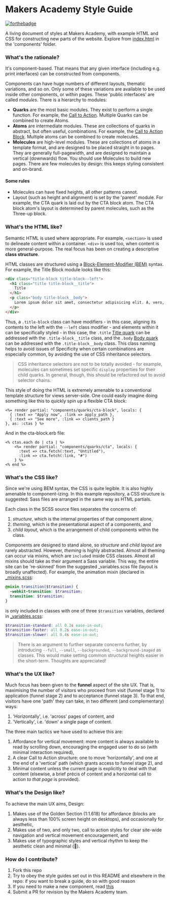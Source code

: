 # Makers Academy Style Guide

[![forthebadge](http://forthebadge.com/images/badges/powered-by-electricity.svg)](https://www.google.co.uk/search?q=electricity&source=lnms&tbm=isch&sa=X&ei=zmk6VdqmC--P7AbrsoHgCA&ved=0CAcQ_AUoAQ&biw=1440&bih=805#imgrc=_)

A living document of styles at Makers Academy, with example HTML and CSS for constructing new parts of the website. Explore from [index.html](components/index.html) in the 'components' folder.

### What's the rationale?

It's component-based. That means that any given interface (including e.g. print interfaces) can be constructed from components.

Components can have huge numbers of different layouts, thematic variations, and so on. Only some of these variations are available to be used inside other components, or within pages. These 'public interfaces' are called _modules_. There is a hierarchy to modules:

- **Quarks** are the most basic modules. They exist to perform a single function. For example, the [Call to Action](components/components/quarks/cta.html). Multiple Quarks can be combined to create Atoms.
- **Atoms** are intermediate modules. These are collections of quarks in abstract, but often useful, combinations. For example, the [Call to Action Block](components/components/quarks/cta-block.html). Multiple atoms can be combined to create molecules.
- **Molecules** are high-level modules. These are collections of atoms in a template format, and are designed to be placed straight in to pages. They are generally full-pagewidth, and are designed to maintain a vertical (downwards) flow. You should use Molecules to build new pages. There are few molecules by design: this keeps styling consistent and on-brand.

#### Some rules
- Molecules can have fixed heights, all other patterns cannot.
- Layout (such as height and alignment) is set by the 'parent' module. For example, the CTA quark is laid out by the CTA block atom. The CTA block atom's layout is determined by parent molecules, such as the Three-up block.

### What's the HTML like?

Semantic HTML is used where appropriate. For example, `<section>` is used to delineate content within a container. `<div>` is used too, when content is more general-purpose. The real focus has been on creating a descriptive **class structure**.

HTML classes are structured using a [Block-Element-Modifier (BEM)](http://csswizardry.com/2013/01/mindbemding-getting-your-head-round-bem-syntax/) syntax. For example, the Title Block module looks like this:

```html
<div class="title-block title-block--left">
  <h1 class="title title-block__title">
    Title
  </h1>
  <p class="body title-block__body">
    Lorem ipsum dolor sit amet, consectetur adipisicing elit. A, vero, repudiandae.
  </p>
</div>
```

Thus, a `.title-block` class can have modifiers - in this case, aligning its contents to the left with the `--left` class modifier - and elements within it can be specifically styled - in this case, the `.title` [Title quark](components/components/quarks/title.html) can be addressed with the `.title-block__title` class, and the `.body` [Body quark](components/components/quarks/body.html) can be addressed with the `.title-block__body` class. This class naming helps to avoid issues of Specificity when certain combinations are especially common, by avoiding the use of CSS inheritance selectors.

> CSS inheritance selectors are not to be totally avoided - for example, molecules can sometimes set specific `display` properties for their child quarks. In general, though, this should be refactored out to avoid selector chains.

This style of doing the HTML is extremely amenable to a conventional template structure for views server-side. One could easily imagine doing something like this to quickly spin up a flexible CTA block:

```erb
<%= render partial: "components/quarks/cta-block", locals: { 
  { :text => "Apply now", :link => apply_path }, 
  { :text => "See more", :link => clients_path } 
}, as: :ctas } %>
```

And in the cta-block.erb file:

```erb
<% ctas.each do | cta | %>
    <%= render partial: "components/quarks/cta", locals: { 
      :text => cta.fetch(:text, "Untitled"), 
      :link => cta.fetch(:link, "#") 
    } %>
<% end %>
```

### What's the CSS like?

Since we're using BEM syntax, the CSS is quite legible. It is also highly amenable to component-izing. In this example repository, a CSS structure is suggested: Sass files are arranged in the same way as HTML partials.

Each class in the SCSS source files separates the concerns of:

1. _structure_, which is the internal properties of that component alone,
2. _theming_, which is the presentational aspect of a components, and
3. _child layout_, which is the arrangement of child components within the class.

Components are designed to stand alone, so _structure_ and _child layout_ are rarely abstracted. However, _theming_ is highly abstracted. Almost all theming can occur via mixins, which are `include`d inside CSS classes. Almost all mixins should take as their argument a Sass variable. This way, the entire site can be 're-skinned' from the suggested _variables.scss file (layout is broadly unaffected). For example, the animation mixin (declared in [_mixins.scss](components/sass/_mixins.scss):

```scss
@mixin transition($transition) {
  -webkit-transition: $transition;
  transition: $transition;
}
```

is only included in classes with one of three `$transition` variables, declared in [_variables.scss](components/sass/_variables.scss):

```scss
$transition-standard: all 0.3s ease-in-out;
$transition-faster: all 0.2s ease-in-out;
$transition-slower: all 0.4s ease-in-out;
```

> There is an argument to further separate concerns further, by introducing `--full`, `--small`, `--backgrounded`, `--background-imaged` as classes. This would make setting common structural heights easier in the short-term. Thoughts are appreciated!

### What's the UX like?

Much focus has been given to the **funnel** aspect of the site UX. That is, maximising the number of visitors who proceed from visit (funnel stage 1) to application (funnel stage 2) and to acceptance (funnel stage 3). To that end, visitors have one 'path' they can take, in two different (and complementary) ways:

1. 'Horizontally', i.e. 'across' pages of content, and
2. 'Vertically', i.e. 'down' a single page of content.

The three main tactics we have used to achieve this are:

1. Affordance for vertical movement: more content is always available to read by scrolling down, encouraging the engaged user to do so (with minimal interaction required),
2. A clear Call to Action structure: one to move 'horizontally', and one at the end of a 'vertical' path (which grants access to funnel stage 2), and
3. Minimal content unless the current page is explicitly to deal with that content (elsewise, a brief précis of content and a horizontal call to action _to that page_ is provided).

### What's the Design like?

To achieve the main UX aims, Design:

1. Makes use of the Golden Section (1:1.618) for affordance (blocks are always less than 100% screen height on desktops), and occasionally for aesthetic,
2. Makes use of two, and only two, call to action styles for clear site-wide navigation and vertical movement encouragement, and
3. Makes use of typographic styles and vertical rhythm to keep the aesthetic clean and minimal (:construction:).

### How do I contribute?

1. Fork this repo
2. Try to obey the style guides set out in this README and elsewhere in the repo: if you want to break a guide, do so with good reason
3. If you need to make a new component, read [this](developer-guide.md)
4. Submit a PR for revision by the Makers Academy team.
